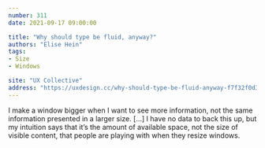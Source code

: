 ```yaml
---
number: 311
date: 2021-09-17 09:00:00

title: "Why should type be fluid, anyway?"
authors: "Elise Hein"
tags:
- Size
- Windows

site: "UX Collective"
address: "https://uxdesign.cc/why-should-type-be-fluid-anyway-f7f32f0d37a3"
---
```


I make a window bigger when I want to see more information, not the same information presented in a larger size. […] I have no data to back this up, but my intuition says that it’s the amount of available space, not the size of visible content, that people are playing with when they resize windows.
